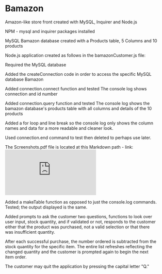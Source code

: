 # Bamazon
Amazon-like store front created with MySQL, Inquirer and Node.js

NPM - mysql and inquirer packages installed

MySQL Bamazon database created with a Products table, 5 Columns and 10 products

Node.js application created as follows in the bamazonCustomer.js file:

Required the MySQL database

Added the createConnection code in order to access the specific MySQL database Bamazon

Added connection.connect function and tested
The console log shows connection and id number

Added connection.query function and tested
The console log shows the bamazon database's products table with all columns and details of the 10 products

Added a for loop and line break so the console log only shows the column names and data for a more readable and cleaner look.

Used connection.end command to test then deleted to perhaps use later.

The Screenshots.pdf file is located at this Markdown path - link:
![Image of Bamazon](https://github.com/JulieH2016/Bamazon/Screenshots.pdf)

Added a makeTable function as opposed to just the console.log commands.
Tested; the output displayed is the same.

Added prompts to ask the customer two questions, functions to look over user input, stock quantity, and if validated or not, responds to the customer either that the product was purchased, not a valid selection or that there was insufficient quantity.

After each successful purchase, the number ordered is subtracted from the stock quantity for the specific item.
The entire list refreshes reflecting the changed quantity and the customer is prompted again to begin the next item order.

The customer may quit the application by pressing the capital letter "Q."
